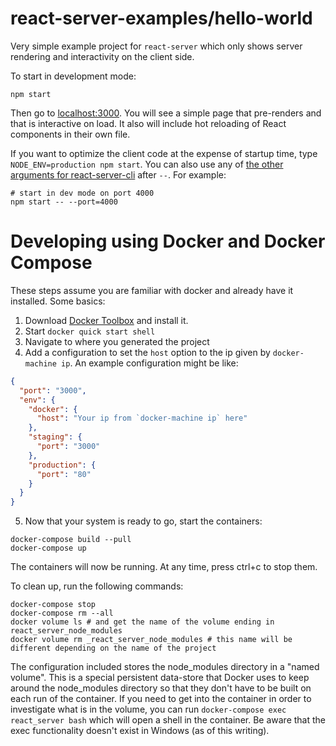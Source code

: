 # react-server-examples/hello-world

Very simple example project for `react-server` which only shows server rendering and interactivity on the client side.

To start in development mode:

```shell
npm start
```

Then go to [localhost:3000](http://localhost:3000/). You will see a simple page that pre-renders and that is interactive on load. It also will include hot reloading of React components in their own file.

If you want to optimize the client code at the expense of startup time, type `NODE_ENV=production npm start`. You can also use any of [the other arguments for react-server-cli](../../react-server-cli#setting-options-manually) after `--`. For example:

```shell
# start in dev mode on port 4000
npm start -- --port=4000
```

# Developing using Docker and Docker Compose

These steps assume you are familiar with docker and already have it installed. Some basics:

1. Download [Docker Toolbox](https://www.docker.com/products/docker-toolbox) and install it.
2. Start `docker quick start shell`
3. Navigate to where you generated the project
4. Add a configuration to set the `host` option to the ip given by `docker-machine ip`. An example configuration might be like:
```json
{
  "port": "3000",
  "env": {
    "docker": {
      "host": "Your ip from `docker-machine ip` here"
    },
    "staging": {
      "port": "3000"
    },
    "production": {
      "port": "80"
    }
  }
}
```
5. Now that your system is ready to go, start the containers:
```shell
docker-compose build --pull
docker-compose up
```

The containers will now be running. At any time, press ctrl+c to stop them.

To clean up, run the following commands:

```shell
docker-compose stop
docker-compose rm --all
docker volume ls # and get the name of the volume ending in react_server_node_modules
docker volume rm _react_server_node_modules # this name will be different depending on the name of the project
```

The configuration included stores the node_modules directory in a "named volume". This is a special 
persistent data-store that Docker uses to keep around the node_modules directory so that they don't have to
be built on each run of the container. If you need to get into the container in order to investigate what
is in the volume, you can run `docker-compose exec react_server bash` which will open a shell in the 
container. Be aware that the exec functionality doesn't exist in Windows (as of this writing).